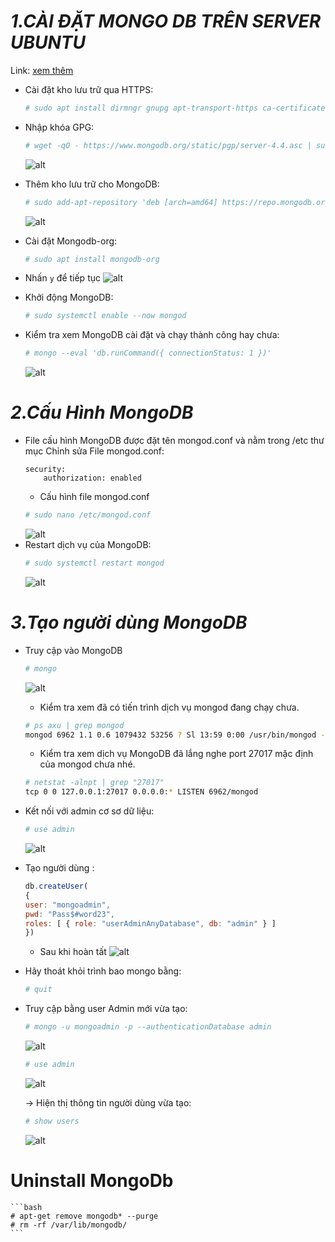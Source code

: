 # ***1.CÀI ĐẶT MONGO DB TRÊN SERVER UBUNTU***
Link: [xem thêm](https://cloudviet.com.vn/cai-dat-mongodb-tren-ubuntu-20-04/)
- Cài đặt kho lưu trữ qua HTTPS:
    ```bash
	# sudo apt install dirmngr gnupg apt-transport-https ca-certificates software-properties-common
    ```
- Nhập khóa GPG: 
    ```bash
    # wget -qO - https://www.mongodb.org/static/pgp/server-4.4.asc | sudo apt-key add -
    ```
    ![alt](https://cloudviet.com.vn/wp-content/uploads/2021/01/mdb2.png)
- Thêm kho lưu trữ cho MongoDB:
    ```bash
    # sudo add-apt-repository 'deb [arch=amd64] https://repo.mongodb.org/apt/ubuntu focal/mongodb-org/4.4 multiverse'
    ```
    ![alt](https://cloudviet.com.vn/wp-content/uploads/2021/01/mdb3.png)
- Cài đặt Mongodb-org:
    ```bash
    # sudo apt install mongodb-org
    ```
- Nhấn `y` để tiếp tục
    ![alt](https://cloudviet.com.vn/wp-content/uploads/2021/01/mdb5.png)
- Khởi động MongoDB:
    ```bash
    # sudo systemctl enable --now mongod
    ```

- Kiểm tra xem MongoDB cài đặt và chạy thành công hay chưa:	
    ```bash
    # mongo --eval 'db.runCommand({ connectionStatus: 1 })'
    ```    
    ![alt](https://cloudviet.com.vn/wp-content/uploads/2021/01/mdb7.png)
# ***2.Cấu Hình MongoDB***
- File cấu hình MongoDB được đặt tên mongod.conf và nằm trong /etc thư mục Chỉnh sửa File mongod.conf:
    ```apacheconf
    security:
        authorization: enabled
    ```
    - Cấu hình file mongod.conf
    ```bash
    # sudo nano /etc/mongod.conf
    ``` 
    ![alt](https://cloudviet.com.vn/wp-content/uploads/2021/01/mdb8.png)
- Restart dịch vụ của MongoDB:
    ```bash
    # sudo systemctl restart mongod
    ``` 
    ![alt](https://cloudviet.com.vn/wp-content/uploads/2021/01/mdb9.png)
# ***3.Tạo người dùng MongoDB***
- Truy cập vào MongoDB
    ```bash
    # mongo
    ```
    ![alt](https://cloudviet.com.vn/wp-content/uploads/2021/01/mdb10.png)
    - Kiểm tra xem đã có tiến trình dịch vụ mongod đang chạy chưa.
    ```bash
    # ps axu | grep mongod
    mongod 6962 1.1 0.6 1079432 53256 ? Sl 13:59 0:00 /usr/bin/mongod -f /etc/mongod.conf
    ```
    - Kiểm tra xem dịch vụ MongoDB đã lắng nghe port 27017 mặc định của mongod chưa nhé.
    ```bash
    # netstat -alnpt | grep "27017"
    tcp 0 0 127.0.0.1:27017 0.0.0.0:* LISTEN 6962/mongod
    ```
- Kết nối với admin cơ sơ dữ liệu:
    ```bash
    # use admin
    ```
    ![alt](https://cloudviet.com.vn/wp-content/uploads/2021/01/mdb11.png)
- Tạo người dùng :
    ```js
    db.createUser(
    {
    user: "mongoadmin",
    pwd: "Pass$#word23",
    roles: [ { role: "userAdminAnyDatabase", db: "admin" } ]
    })
    ```
    - Sau khi hoàn tất
    ![alt](https://cloudviet.com.vn/wp-content/uploads/2021/01/mdb12.png)
- Hãy thoát khỏi trình bao mongo bằng:
    ```bash
    # quit
    ```
-  Truy cập bằng user Admin mới vừa tạo:
    ```bash
    # mongo -u mongoadmin -p --authenticationDatabase admin
    ```
    ![alt](https://cloudviet.com.vn/wp-content/uploads/2021/01/mdb14.png)

    ```bash
    # use admin
    ```
    ![alt](https://cloudviet.com.vn/wp-content/uploads/2021/01/mdb15.png)
    
    -> Hiện thị thông tin người dùng vừa tạo:
    ```bash
    # show users
    ```
    ![alt](https://cloudviet.com.vn/wp-content/uploads/2021/01/mdb16.png)


 # Uninstall MongoDb
    ```bash
    # apt-get remove mongodb* --purge
    # rm -rf /var/lib/mongodb/
    ```